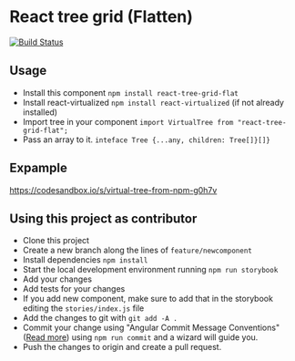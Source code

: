 # React tree grid (Flatten)
[![Build Status](https://travis-ci.org/adyz/react-tree-grid.svg?branch=master)](https://travis-ci.org/adyz/react-tree-grid)

## Usage
- Install this component `npm install react-tree-grid-flat`
- Install react-virtualized `npm install react-virtualized` (if not already installed)
- Import tree in your component `import VirtualTree from "react-tree-grid-flat";`
- Pass an array to it. `inteface Tree {...any, children: Tree[]}[]}`


## Expample
https://codesandbox.io/s/virtual-tree-from-npm-g0h7v

## Using this project as contributor
- Clone this project
- Create a new branch along the lines of `feature/newcomponent`
- Install dependencies `npm install`
- Start the local development environment running `npm run storybook`
- Add your changes
- Add tests for your changes
- If you add new component, make sure to add that in the storybook editing the `stories/index.js` file
- Add the changes to git with `git add -A .`
- Commit your change using "Angular Commit Message Conventions" ([Read more](https://gist.github.com/stephenparish/9941e89d80e2bc58a153)) using `npm run commit` and a wizard will guide you.
- Push the changes to origin and create a pull request.







